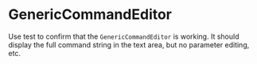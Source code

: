 # GenericCommandEditor #

Use test to confirm that the `GenericCommandEditor` is working.
It should display the full command string in the text area, but no parameter editing, etc.
